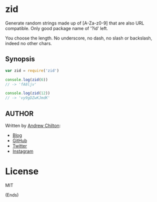 # zid #

Generate random strings made up of [A-Za-z0-9] that are also URL compatible. Only good package name of '?id' left.

You choose the length. No underscore, no dash, no slash or backslash, indeed no other chars.

## Synopsis ##

```js
var zid = require('zid')

console.log(zid(6))
// -> 'fA8ljv'

console.log(zid(12))
// -> 'vy9gDZwKJmdK'

```

## AUTHOR ##

Written by [Andrew Chilton](http://chilts.org/):

* [Blog](http://chilts.org/)
* [GitHub](https://github.com/chilts)
* [Twitter](https://twitter.com/andychilton)
* [Instagram](http://instagram.com/thechilts)

# License #

MIT

(Ends)
